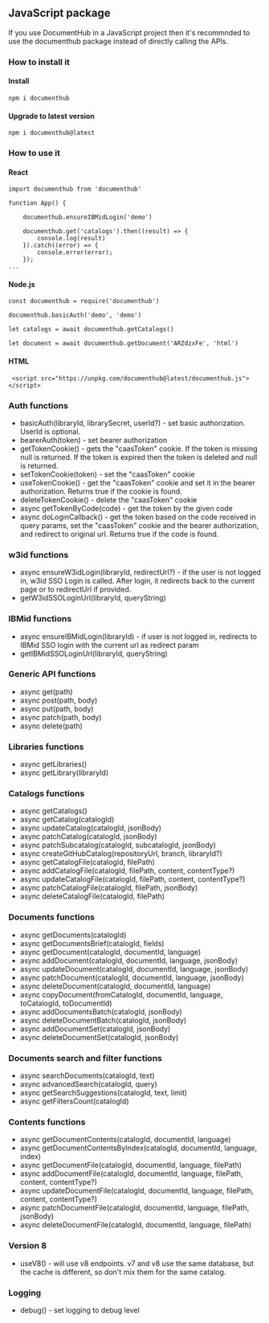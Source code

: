 ## JavaScript package

If you use DocumentHub in a JavaScript project then it's recommnded to use the documenthub package instead of directly calling the APIs.


### How to install it

#### Install

```
npm i documenthub
```

#### Upgrade to latest version

```
npm i documenthub@latest
```


### How to use it


#### React

```
import documenthub from 'documenthub'

function App() {
	
	documenthub.ensureIBMidLogin('demo')
	
	documenthub.get('catalogs').then((result) => {
		console.log(result)
	}).catch((error) => {
		console.error(error);
	});
...
```


#### Node.js

```
const documenthub = require('documenthub')

documenthub.basicAuth('demo', 'demo')

let catalogs = await documenthub.getCatalogs()

let document = await documenthub.getDocument('ARZdzxFe', 'html')
```


#### HTML

```
 <script src="https://unpkg.com/documenthub@latest/documenthub.js"></script> 
```


### Auth functions

- basicAuth(libraryId, librarySecret, userId?) - set basic authorization. UserId is optional.
- bearerAuth(token) - set bearer authorization
- getTokenCookie() - gets the "caasToken" cookie. If the token is missing null is returned. If the token is expired then the token is deleted and null is returned.
- setTokenCookie(token) - set the "caasToken" cookie
- useTokenCookie() - get the "caasToken" cookie and set it in the bearer authorization. Returns true if the cookie is found.
- deleteTokenCookie() - delete the "caasToken" cookie
- async getTokenByCode(code) - get the token by the given code
- async doLoginCallback() - get the token based on the code received in query params, set the "caasToken" cookie and the bearer authorization, and redirect to original url. Returns true if the code is found.


### w3id functions

- async ensureW3idLogin(libraryId, redirectUrl?) - if the user is not logged in, w3id SSO Login is called. After login, it redirects back to the current page or to redirectUrl if provided.
- getW3idSSOLoginUrl(libraryId, queryString)


### IBMid functions

- async ensureIBMidLogin(libraryId) - if user is not logged in, redirects to IBMid SSO login with the current url as redirect param
- getIBMidSSOLoginUrl(libraryId, queryString)


### Generic API functions

- async get(path)
- async post(path, body)
- async put(path, body)
- async patch(path, body)
- async delete(path)


### Libraries functions

- async getLibraries()
- async getLibrary(libraryId)


### Catalogs functions

- async getCatalogs()
- async getCatalog(catalogId)
- async updateCatalog(catalogId, jsonBody)
- async patchCatalog(catalogId, jsonBody)
- async patchSubcatalog(catalogId, subcatalogId, jsonBody)
- async createGitHubCatalog(repositoryUrl, branch, libraryId?)
- async getCatalogFile(catalogId, filePath)
- async addCatalogFile(catalogId, filePath, content, contentType?)
- async updateCatalogFile(catalogId, filePath, content, contentType?)
- async patchCatalogFile(catalogId, filePath, jsonBody)
- async deleteCatalogFile(catalogId, filePath)


### Documents functions

- async getDocuments(catalogId)
- async getDocumentsBrief(catalogId, fields)
- async getDocument(catalogId, documentId, language)
- async addDocument(catalogId, documentId, language, jsonBody)
- async updateDocument(catalogId, documentId, language, jsonBody)
- async patchDocument(catalogId, documentId, language, jsonBody)
- async deleteDocument(catalogId, documentId, language)
- async copyDocument(fromCatalogId, documentId, language, toCatalogId, toDocumentId)
- async addDocumentsBatch(catalogId, jsonBody)
- async deleteDocumentBatch(catalogId, jsonBody)
- async addDocumentSet(catalogId, jsonBody)
- async deleteDocumentSet(catalogId, jsonBody)


### Documents search and filter functions

- async searchDocuments(catalogId, text)
- async advancedSearch(catalogId, query)
- async getSearchSuggestions(catalogId, text, limit)
- async getFiltersCount(catalogId)


### Contents functions

- async getDocumentContents(catalogId, documentId, language)
- async getDocumentContentsByIndex(catalogId, documentId, language, index)
- async getDocumentFile(catalogId, documentId, language, filePath)
- async addDocumentFile(catalogId, documentId, language, filePath, content, contentType?)
- async updateDocumentFile(catalogId, documentId, language, filePath, content, contentType?)
- async patchDocumentFile(catalogId, documentId, language, filePath, jsonBody)
- async deleteDocumentFile(catalogId, documentId, language, filePath)


### Version 8

- useV8() - will use v8 endpoints. v7 and v8 use the same database, but the cache is different, so don't mix them for the same catalog.


### Logging

- debug() - set logging to debug level

